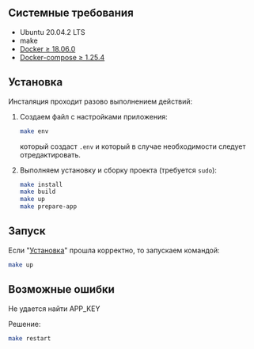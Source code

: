 ## <a name="requirements"></a> Системные требования

* Ubuntu 20.04.2 LTS
* make
* [Docker ≥ 18.06.0](https://docs.docker.com/engine/install/)
* [Docker-compose ≥ 1.25.4](https://docs.docker.com/compose/install/)

## <a name="install"></a> Установка
Инсталяция проходит разово выполнением действий:
1. Создаем файл с настройками приложения:
    ```bash
    make env
    ```
   который создаст `.env` и который в случае необходимости следует отредактировать.

2. Выполняем установку и сборку проекта (требуется `sudo`):
    ```bash
    make install
    make build
    make up
    make prepare-app
    ```

## <a name="up"></a> Запуск
Если "[Установка](#install)" прошла корректно, то запускаем командой:
```bash
make up
```

## <a name="errors"></a> Возможные ошибки
Не удается найти APP_KEY

Решение: 
```bash
make restart
```
